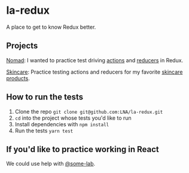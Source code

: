 # la-redux
A place to get to know Redux better.

## Projects
[Nomad](https://github.com/LNA/la-redux/tree/master/nomad): I wanted to practice test driving [actions](https://github.com/LNA/la-redux/blob/master/nomad/src/actions/index.spec.js) and [reducers](https://github.com/LNA/la-redux/blob/master/nomad/src/reducers/trips.spec.js) in Redux.


[Skincare](https://github.com/LNA/la-redux/tree/master/skincare): Practice testing actions and reducers for my favorite  [skincare products](https://www.sephora.com/product/super-mud-clearing-treatment-P376409?skuId=1901230&icid2=glamglow_bestsellers_carousel:p376409).

## How to run the tests
1. Clone the repo `git clone git@github.com:LNA/la-redux.git`
2. `cd` into the project whose tests you'd like to run
3. Install dependencies with `npm install`
4. Run the tests `yarn test`

## If you'd like to practice working in React
We could use help with [@some-lab](https://github.com/some-lab).
